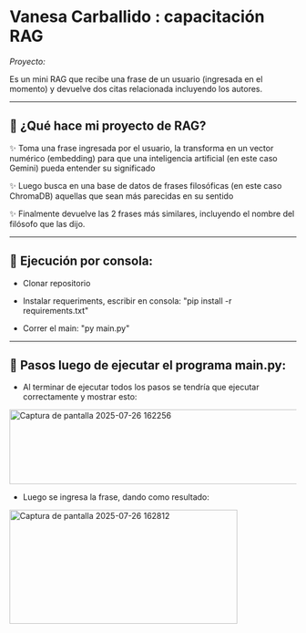 # Vanesa Carballido : capacitación RAG

_Proyecto:_ 

 Es un mini RAG que recibe una frase de un usuario (ingresada en el momento) y devuelve dos citas relacionada incluyendo los autores.

_________________________________

## 💚  ¿Qué hace mi proyecto de RAG? 

✨ Toma una frase ingresada por el usuario, la transforma en un vector numérico (embedding) para que una inteligencia artificial (en este caso Gemini) pueda entender su significado

✨ Luego busca en una base de datos de frases filosóficas (en este caso ChromaDB) aquellas que sean más parecidas en su sentido

✨ Finalmente devuelve las 2 frases más similares, incluyendo el nombre del filósofo que las dijo.
_______________

## 💜 Ejecución por consola:
- Clonar repositorio

- Instalar requeriments, escribir en consola: "pip install -r requirements.txt"

- Correr el main: "py main.py"
_______________

## 🌸 Pasos luego de ejecutar el programa main.py: 

- Al terminar de ejecutar todos los pasos se tendría que ejecutar correctamente y mostrar esto:

<img width="600" height="131" alt="Captura de pantalla 2025-07-26 162256" src="https://github.com/user-attachments/assets/6b603bbc-2227-49fa-95e4-55f20aad362f" />

- Luego se ingresa la frase, dando como resultado:


<img width="400" height="200" alt="Captura de pantalla 2025-07-26 162812" src="https://github.com/user-attachments/assets/620119d1-2bae-4b4f-a110-6065feba29d5" />


